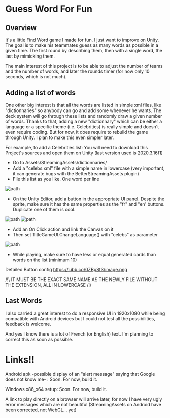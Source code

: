 # Guess Word For Fun
## Overview
It's a little Find Word game I made for fun. I just want to improve on Unity.
The goal is to make his teammates guess as many words as possible in a given time. The first round by describing them, then with a single word, the last by mimicking them.

The main interest of this project is to be able to adjust the number of teams and the number of words, and later the rounds timer (for now only 10 seconds, which is not much).

## Adding a list of words
One other big interest is that all the words are listed in simple xml files, like "dictionnaries" so anybody can go and add some whenever he wants.
The deck system will go through these lists and randomly draw a given number of words. Thanks to that, adding a new "dictionnary" which can be either a language or a specific theme (i.e. Celebrities) is really simple and doesn't even require coding.
But for now, it does require to rebuild the game through Unity. I plan to make this even simpler later.

For example, to add a Celebrities list:
You will need to download this Project's sources and open them on Unity (last version used is 2020.3.16f1)

- Go to Assets/StreamingAssets/dictionnaries/
- Add a "celebs.xml" file with a simple name in lowercase (very important, it can generate bugs with the BetterStreamingAssets plugin)
- File this list as you like. One word per line

![path](https://i.ibb.co/ZNRWynr/image.png)

- On the Unity Editor, add a button in the appropriate UI panel. Despite the sprite, make sure it has the same properties as the "fr" and "en' buttons. Duplicate one of them is cool.

![path](https://i.ibb.co/wKSV1n9/image.png) ![path](https://i.ibb.co/SfC27YQ/image.png)

- Add an On Click action and link the Canvas on it
- Then set TitleGameUI.ChangeLanguage() with "celebs" as parameter

![path](https://i.ibb.co/k8Prr38/image.png)

- While playing, make sure to have less or equal generated cards than words on the list (minimum 10)

Detailed Button config https://i.ibb.co/0ZBpSt3/image.png

/!\ IT MUST BE THE EXACT SAME NAME AS THE NEWLY FILE WITHOUT THE EXTENSION, ALL IN LOWERCASE /!\

## Last Words
I also carried a great interest to do a responsive UI in 1920x1080 while being compatible with Android devices but I could not test all the possibilities, feedback is welcome.

And yes I know there is a lot of French (or English) text. I'm planning to correct this as soon as possible.

# Links!!
Android apk -possible display of an "alert message" saying that Google does not know me- : Soon. For now, build it.

Windows x86_x64 setup: Soon. For now, build it.

A link to play directly on a browser will arrive later, for now I have very ugly error messages which are not beautiful (StreamingAssets on Android have been corrected, not WebGL... yet)
